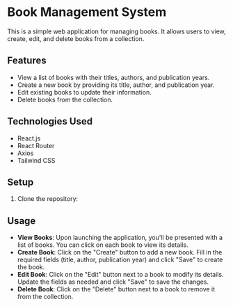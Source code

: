# Book Management System

This is a simple web application for managing books. It allows users to view, create, edit, and delete books from a collection.

## Features

- View a list of books with their titles, authors, and publication years.
- Create a new book by providing its title, author, and publication year.
- Edit existing books to update their information.
- Delete books from the collection.

## Technologies Used

- React.js
- React Router
- Axios
- Tailwind CSS

## Setup

1. Clone the repository:


## Usage

- **View Books**: Upon launching the application, you'll be presented with a list of books. You can click on each book to view its details.
- **Create Book**: Click on the "Create" button to add a new book. Fill in the required fields (title, author, publication year) and click "Save" to create the book.
- **Edit Book**: Click on the "Edit" button next to a book to modify its details. Update the fields as needed and click "Save" to save the changes.
- **Delete Book**: Click on the "Delete" button next to a book to remove it from the collection.

